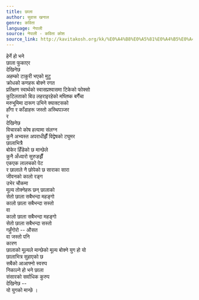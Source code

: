 ```yaml
---
title: छाला
author: सुवास खनाल
genre: कविता
language: नेपाली
source: नेपाली - कविता कोश
source_link: http://kavitakosh.org/kk/%E0%A4%B8%E0%A5%81%E0%A4%B5%E0%A4%BE%E0%A4%B8_%E0%A4%96%E0%A4%A8%E0%A4%BE%E0%A4%B2
---
```


हेर्ने हो भने  
छाला फुकाएर  
देखिनेछ  
अहम्को टाकुरी भएको मुटु  
क्रोधको कणहरू बोक्ने रगत  
प्रतिक्षण स्वार्थको स्वासप्रश्वासमा टिकेको फोक्सो  
कुटिलताको बिउ लहराइरहेको मष्तिष्क बगैँचा  
मरुभूमिमा दारूण उभिने क्याक्टसको  
हाँगा र काँडाहरू जस्तो अस्थिपञ्जर  
र  
देखिनेछ  
विचारको कोष हत्यामा संलग्न  
कुनै अभ्यस्त अपराधीझैँ विद्वेषको ट्युमर  
छालाभित्रै  
बोकेर हिँडेको छ मान्छेले  
कुनै अँध्यारो सुरुङझैँ  
एकएक लालचको पेट  
र छालाले नै छोपेको छ साराका सारा  
जीवनको कालो रङ्ग  
उभेर चौकमा  
मूल्य तोक्नेहरू छन् छालाको  
सेतो छाला सबैभन्दा महङ्गो  
कालो छाला सबैभन्दा सस्तो  
वा  
कालो छाला सबैभन्दा महङ्गो  
सेतो छाला सबैभन्दा सस्तो  
गहुँगोरो -- औसत  
वा जस्तो पनि  
कारण  
छालाको मूल्यले मान्छेको मूल्य बोक्ने युग हो यो  
छालाभित्र सुहाएको छ  
सबैको आआफ्नो स्वरुप  
निकाल्ने हो भने छाला  
संसारको सर्वाधिक कुरुप  
देखिनेछ --  
यो युगको मान्छे ।
